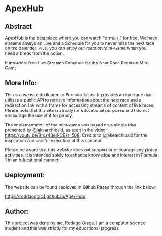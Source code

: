 # ApexHub

## Abstract

ApexHub is the best place where you can watch Formula 1 for free. We have streams always on Live and a Schedule for you to never miss the next race on the calender. Plus, you can enjoy our reaction Mini-Game when you need a break from the action.

It includes:
Free Live Streams
Schedule for the Next Race
Reaction Mini-Game


## More Info:

This is a website dedicated to Formula 1 fans. It provides an interface that utilizes a public API to retrieve information about the next race and a redirection link with a frame for accessing streams of content of live races. Please note that this site is strictly for educational purposes and I do not encourage the use of it for piracy.

The implementation of the mini-game was based on a simple idea presented by @jakearchibald, as seen in the video: https://youtu.be/BhLr43elNCE?t=508. Credits to @jakearchibald for the inspiration and careful execution of this concept.

Please be aware that this website does not support or encourage any piracy activities. It is intended solely to enhance knowledge and interest in Formula 1 in an educational manner.


## Deployment:

The website can be found deployed in Github Pages through the link below:

https://rodrigograc4.github.io/ApexHub/

## Author:

This project was done by me, Rodrigo Graça. I am a computer science student and this was strictly for my educational progress.
